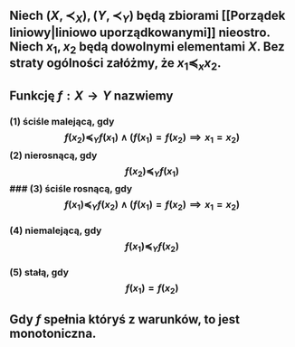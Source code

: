 ## Niech  $(X,\prec_X), (Y,\prec_Y)$ będą zbiorami [[Porządek liniowy|liniowo uporządkowanymi]] nieostro. Niech $x_1,x_2$ będą dowolnymi elementami $X$. Bez straty ogólności załóżmy, że $x_1\preceq_x x_2$.
## Funkcję $f:X\to Y$ nazwiemy
### (1) **ściśle malejącą**, gdy $$f(x_2)\preceq_Y f(x_1)\wedge (f(x_1)=f(x_2)\implies x_1=x_2)$$(2) **nierosnącą**, gdy $$f(x_2)\preceq_Y f(x_1)$$### (3) **ściśle rosnącą**, gdy $$f(x_1)\preceq_Y f(x_2)\wedge (f(x_1)=f(x_2)\implies x_1=x_2)$$
### (4) **niemalejącą**, gdy $$f(x_1)\preceq_Y f(x_2)$$
### (5) **stałą**, gdy $$f(x_1)=f(x_2)$$

## Gdy $f$ spełnia któryś z warunków, to jest **monotoniczna**.
